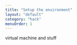 ```yaml
---
title: "Setup the environment"
layout: "default"
category: "hack"
menuOrder: 1
---
```


virtual machine and stuff